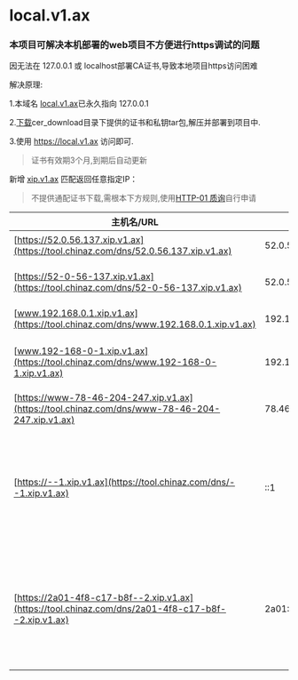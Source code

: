 # local.v1.ax
### 本项目可解决本机部署的web项目不方便进行https调试的问题

因无法在 127.0.0.1 或 localhost部署CA证书,导致本地项目https访问困难

解决原理:

  1.本域名 [local.v1.ax](https://tool.chinaz.com/dns/local.v1.ax)已永久指向 127.0.0.1 
  
  2.[下载](https://v1.ax/local)cer_download目录下提供的证书和私钥tar包,解压并部署到项目中.
  
  3.使用 https://local.v1.ax 访问即可.

  > 证书有效期3个月,到期后自动更新

新增 [xip.v1.ax]() 匹配返回任意指定IP：

> 不提供通配证书下载,需根本下方规则,使用[HTTP-01 质询](https://letsencrypt.org/docs/challenge-types/#http-01-challenge)自行申请

|主机名/URL|IP地址|说明|
|---|---|---|
|[https://52.0.56.137.xip.v1.ax](https://tool.chinaz.com/dns/52.0.56.137.xip.v1.ax)	|52.0.56.137	|点分隔符|
|[https://52-0-56-137.xip.v1.ax](https://tool.chinaz.com/dns/52-0-56-137.xip.v1.ax)	|52.0.56.137	|破折号分隔符|
|[www.192.168.0.1.xip.v1.ax](https://tool.chinaz.com/dns/www.192.168.0.1.xip.v1.ax)	|192.168.0.1	|子域名|
|[www.192-168-0-1.xip.v1.ax](https://tool.chinaz.com/dns/www.192-168-0-1.xip.v1.ax)	|192.168.0.1	|子域名 + 破折号|
|[https://www-78-46-204-247.xip.v1.ax](https://tool.chinaz.com/dns/www-78-46-204-247.xip.v1.ax)	|78.46.204.247	|dash 前缀|
|[https://--1.xip.v1.ax](https://tool.chinaz.com/dns/--1.xip.v1.ax)	|::1	|IPv6 — 始终使用破折号，不要使用点|
|[https://2a01-4f8-c17-b8f--2.xip.v1.ax](https://tool.chinaz.com/dns/2a01-4f8-c17-b8f--2.xip.v1.ax)	|2a01:4f8:c17:b8f::2	|IPv6 — 始终使用破折号，不要使用点|

